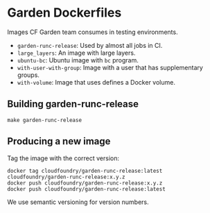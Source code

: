 # Garden Dockerfiles

Images CF Garden team consumes in testing environments.

* `garden-runc-release`: Used by almost all jobs in CI.
* `large_layers`: An image with large layers.
* `ubuntu-bc`: Ubuntu image with `bc` program.
* `with-user-with-group`: Image with a user that has supplementary groups.
* `with-volume`: Image that uses defines a Docker volume.

## Building garden-runc-release

```
make garden-runc-release
```

## Producing a new image

Tag the image with the correct version:

```
docker tag cloudfoundry/garden-runc-release:latest cloudfoundry/garden-runc-release:x.y.z
docker push cloudfoundry/garden-runc-release:x.y.z
docker push cloudfoundry/garden-runc-release:latest
```

We use semantic versioning for version numbers.

